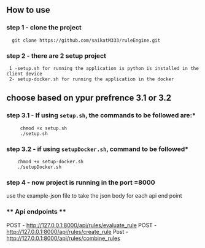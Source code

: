 ## **How to use**
 ### **step 1 - clone the project**
      git clone https://github.com/saikatM333/ruleEngine.git
 ### **step 2 - there are 2 setup project**
     1 -setup.sh for running the application is python is installed in the client device 
     2- setup-docker.sh for running the application in the docker 
 ## choose based on ypur prefrence 3.1 or 3.2 ##    
 ### **step 3.1 - If using `setup.sh`, the commands to be followed are:***
   
         chmod +x setup.sh
         ./setup.sh
     
  ### **step 3.2 - if using `setupDocker.sh`, command to be followed***
    
        chmod +x setup-docker.sh
        ./setupDocker.sh    
### **step 4 - now project is running in the port =8000**
use the example-json file to take the json body for each api end point

### ** Api endpoints **
 POST -  http://127.0.0.1:8000/api/rules/evaluate_rule
 POST - http://127.0.0.1:8000/api/rules/create_rule
 Post - http://127.0.0.1:8000/api/rules/combine_rules

